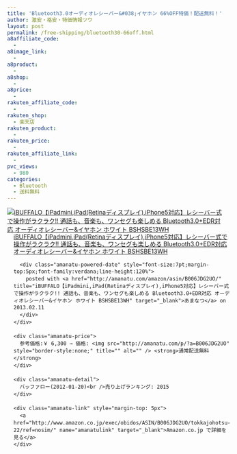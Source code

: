 ```yaml
---
title: 'Bluetooth3.0オーディオレシーバー&#038;イヤホン 66%OFF特価！配送無料！'
author: 激安・格安・特価情報ツウ
layout: post
permalink: /free-shipping/bluetooth30-66off.html
a8affiliate_code:
  - 
a8image_link:
  - 
a8product:
  - 
a8shop:
  - 
a8price:
  - 
rakuten_affiliate_code:
  - 
rakuten_shop:
  - 楽天店
rakuten_product:
  - 
rakuten_price:
  - 
rakuten_affiliate_link:
  - 
pvc_views:
  - 980
categories:
  - Bluetooth
  - 送料無料
---
```

<div class="amanatu-box" style="margin-bottom:0px;">
  <div class="amanatu-image" style="float:left;">
    <a href="http://www.amazon.co.jp/exec/obidos/ASIN/B006JDG2UO/tokkajohotsu-22/ref=nosim/" name="amanatulink" target="_blank"><img src="http://i0.wp.com/ecx.images-amazon.com/images/I/41BxHN9829L._SL160_.jpg?w=546" alt="iBUFFALO【iPadmini,iPad(Retinaディスプレイ),iPhone5対応】レシーバー式で操作がラクラク!! 通話も、音楽も、ワンセグも楽しめる Bluetooth3.0+EDR対応 オーディオレシーバー&イヤホン ホワイト BSHSBE13WH" style="border: none;" data-recalc-dims="1" /></a>
  </div>
  
  <div class="amanatu-info" style="float:left;margin-left:15px;line-height:120%">
    <div class="amanatu-name" style="margin-bottom:10px;line-height:120%">
      <a href="http://www.amazon.co.jp/exec/obidos/ASIN/B006JDG2UO/tokkajohotsu-22/ref=nosim/" name="amanatulink" target="_blank">iBUFFALO【iPadmini,iPad(Retinaディスプレイ),iPhone5対応】レシーバー式で操作がラクラク!! 通話も、音楽も、ワンセグも楽しめる Bluetooth3.0+EDR対応 オーディオレシーバー&イヤホン ホワイト BSHSBE13WH</a> 
      
      <div class="amanatu-powered-date" style="font-size:7pt;margin-top:5px;font-family:verdana;line-height:120%">
        posted with <a href="http://amanatu.com/amazon/asin/B006JDG2UO/" title="iBUFFALO【iPadmini,iPad(Retinaディスプレイ),iPhone5対応】レシーバー式で操作がラクラク!! 通話も、音楽も、ワンセグも楽しめる Bluetooth3.0+EDR対応 オーディオレシーバー&イヤホン ホワイト BSHSBE13WH" target="_blank">あまなつ</a> on 2013.02.11
      </div>
    </div>
    
    <div class="amanatu-price">
      参考価格:￥ 6,300 → 価格: <img src="http://amanatu.com/p/?a=B006JDG2UO" style="border-style:none;" title="" alt="" /> <strong>通常配送無料</strong>
    </div>
    
    <div class="amanatu-detail">
      バッファロー(2012-01-20)<br />売り上げランキング: 2015
    </div>
    
    <div class="amanatu-link" style="margin-top: 5px">
      <a href="http://www.amazon.co.jp/exec/obidos/ASIN/B006JDG2UO/tokkajohotsu-22/ref=nosim/" name="amanatulink" target="_blank">Amazon.co.jp で詳細を見る</a>
    </div>
  </div>
  
  <div class="amanatu-footer" style="clear: left">
  </div>
</div>